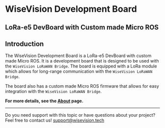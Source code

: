 # WiseVision Development Board

## LoRa-e5 DevBoard with Custom made Micro ROS

## Introduction

The WiseVision Development Board is a LoRa-e5 DevBoard with custom made Micro ROS. It is a
development board that is designed to be used with the `WiseVision LoRaWAN Bridge`. The board is
equipped with a LoRa module which allows for long-range communication with the
`WiseVision LoRaWAN Bridge`.

The board also has a custom made Micro ROS firmware that allows for easy integration with the
`WiseVision LoRaWAN Bridge`.

**For more details, see the [About](2.About/1.wisevision_dev_board.md) page.**

---

Do you need support with this topic or have questions about your project? Feel free to contact us!
[support@wisevision.tech](mailto:support@wisevision.tech)
